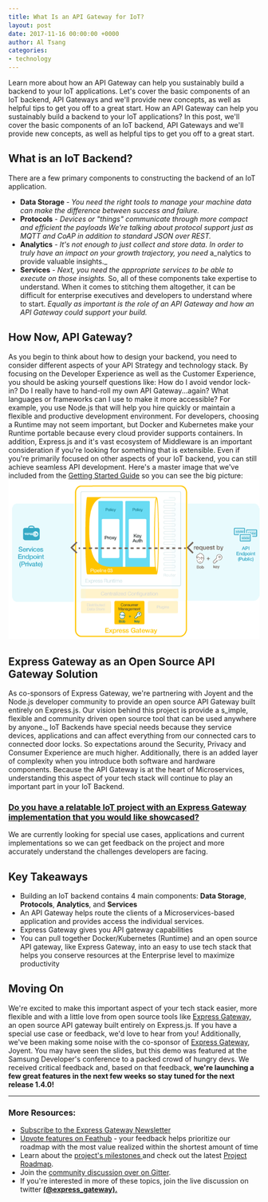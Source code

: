 ```yaml
---
title: What Is an API Gateway for IoT?
layout: post
date: 2017-11-16 00:00:00 +0000
author: Al Tsang
categories:
- technology
---
```

Learn more about how an API Gateway can help you sustainably build a backend to your IoT applications. Let's cover the basic components of an IoT backend, API Gateways and we'll provide new concepts, as well as helpful tips to get you off to a great start.<!--excerpt-->
How an API Gateway can help you sustainably build a backend to your IoT applications? In this post, we'll cover the basic components of an IoT backend, API Gateways and we'll provide new concepts, as well as helpful tips to get you off to a great start.
## What is an IoT Backend?
There are a few primary components to constructing the backend of an IoT application.
* **Data Storage** - _You need the right tools to manage your machine data can make the difference between success and failure._
* **Protocols** - _Devices or "things" communicate through more compact and efficient the payloads We're talking about protocol support just as MQTT and CoAP in addition to standard JSON over REST._
* **Analytics** - _It's not enough to just collect and store data. In order to truly have an impact on your growth trajectory, you need_ a_nalytics to provide valuable insights._
* **Services** - _Next, you need the appropriate services to be able to execute on those insights._
So, all of these components take expertise to understand. When it comes to stitching them altogether, it can be difficult for enterprise executives and developers to understand where to start. _Equally as important is the role of an API Gateway and how an API Gateway could support your build._
## How Now, API Gateway?
As you begin to think about how to design your backend, you need to consider different aspects of your API Strategy and technology stack. By focusing on the Developer Experience as well as the Customer Experience, you should be asking yourself questions like: How do I avoid vendor lock-in? Do I really have to hand-roll my own API Gateway...again? What languages or frameworks can I use to make it more accessible?
For example, you use Node.js that will help you hire quickly or maintain a flexible and productive development environment. For developers, choosing a Runtime may not seem important, but Docker and Kubernetes make your Runtime portable because every cloud provider supports containers.  In addition, Express.js and it's vast ecosystem of Middleware is an important consideration if you're looking for something that is extensible.
Even if you're primarily focused on other aspects of your IoT backend, you can still achieve seamless API development.
Here's a master image that we've included from the [Getting Started Guide](http://www.express-gateway.io/getting-started/ "Express Gateway Getting Started Guide") so you can see the big picture:
![](/assets/img/secure-2.png)
## Express Gateway as an Open Source API Gateway Solution
As co-sponsors of Express Gateway, we're partnering with Joyent and the Node.js developer community to provide an open source API Gateway built entirely on Express.js.
Our vision behind this project is provide a s_imple, flexible and community driven open source tool that can be used anywhere by anyone._
IoT Backends have special needs because they service devices, applications and can affect everything from our connected cars to connected door locks. So expectations around the Security, Privacy and Consumer Experience are much higher. Additionally, there is an added layer of complexity when you introduce both software and hardware components.
Because the API Gateway is at the heart of Microservices, understanding this aspect of your tech stack will continue to play an important part in your IoT Backend.
### [Do you have a relatable IoT project with an Express Gateway implementation that you would like showcased?]()
We are currently looking for special use cases, applications and current implementations so we can get feedback on the project and more accurately understand the challenges developers are facing.
## Key Takeaways
* Building an IoT backend contains 4 main components: **Data Storage**, **Protocols**, **Analytics**, and **Services**
* An API Gateway helps route the clients of a Microservices-based application and provides access the individual services.
* Express Gateway gives you API gateway capabilities
* You can pull together Docker/Kubernetes (Runtime) and an open source API gateway, like Express Gateway, into an easy to use tech stack that helps you conserve resources at the Enterprise level to maximize productivity
## Moving On
We're excited to make this important aspect of your tech stack easier, more flexible and with a little love from open source tools like [Express Gateway](http://www.express-gateway.io), an open source API gateway built entirely on Express.js. If you have a special use case or feedback, we'd love to hear from you!
Additionally, we've been making some noise with the co-sponsor of [Express Gateway](http://www.express-gateway.io), Joyent. You may have seen the slides, but this demo was featured at the Samsung Developer's conference to a packed crowd of hungry devs. We received critical feedback and, based on that feedback, **we're launching a few great features in the next few weeks so stay tuned for the next release 1.4.0!**

---

### **More Resources:**
* [Subscribe to the Express Gateway Newsletter](http://eepurl.com/cVOqd5 "Express Gateway Newsletter")
* [Upvote features on Feathub](https://feathub.com/ExpressGateway/express-gateway "Express Gateway on Feathub") - your feedback helps prioritize our roadmap with the most value realized within the shortest amount of time
* Learn about the [project's milestones ](https://github.com/ExpressGateway/express-gateway/milestones "Express Gateway Project Roadmap")and check out the latest [Project Roadmap](https://github.com/ExpressGateway/express-gateway/milestones "Express Gateway Project Roadmap").
* Join the [community discussion over on Gitter](https://gitter.im/ExpressGateway/express-gateway "Express Gateway Gitter Community").
* If you're interested in more of these topics, join the live discussion on twitter [**(@express_gateway).**](https://twitter.com/express_gateway)